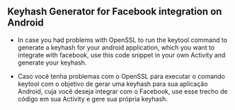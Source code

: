 ## Keyhash Generator for Facebook integration on Android
  
 * In case you had problems with OpenSSL to run the keytool command to generate a keyhash for your android application, which you want to integrate with facebook, use this code snippet in your own Activity and generate your keyhash.
 
 * Caso você tenha problemas com o OpenSSL para executar o comando keytool com o objetivo de gerar uma keyhash para sua aplicação Android, cuja você deseja integrar com o Facebook, use esse trecho de código em sua Activity e gere sua própria keyhash.
